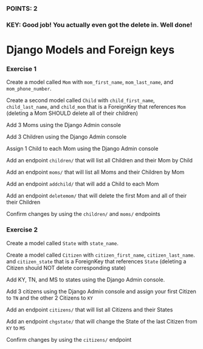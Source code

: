 ### POINTS: 2
### KEY: Good job! You actually even got the delete in. Well done!

# Django Models and Foreign keys

### Exercise 1

Create a model called ```Mom``` with ```mom_first_name```, ```mom_last_name```, and ```mom_phone_number```.

Create a second model called ```Child``` with ```child_first_name```, ```child_last_name```, and ```child_mom``` that is a ForeignKey that references ```Mom``` (deleting a Mom SHOULD delete all of their children)

Add 3 Moms using the Django Admin console

Add 3 Children using the Django Admin console

Assign 1 Child to each Mom using the Django Admin console

Add an endpoint ```children/``` that will list all Children and their Mom by Child

Add an endpoint ```moms/``` that will list all Moms and their Children by Mom

Add an endpoint ```addchild/``` that will add a Child to each Mom

Add an endpoint ```deletemom/``` that will delete the first Mom and all of their their Children

Confirm changes by using the ```children/``` and ```moms/``` endpoints


### Exercise 2
Create a model called ```State``` with ```state_name```.

Create a model called ```Citizen``` with ```citizen_first_name```, ```citizen_last_name```. and ```citizen_state``` that is a ForeignKey that references ```State``` (deleting a Citizen should NOT delete corresponding state)

Add KY, TN, and MS to states using the Django Admin console.

Add 3 citizens using the Django Admin console and assign your first Citizen to ```TN``` and the other 2 Citizens to ```KY```

Add an endpoint ```citizens/``` that will list all Citizens and their States

Add an endpoint ```chgstate/``` that will change the State of the last Citizen from ```KY``` to ```MS```

Confirm changes by using the ```citizens/``` endpoint

